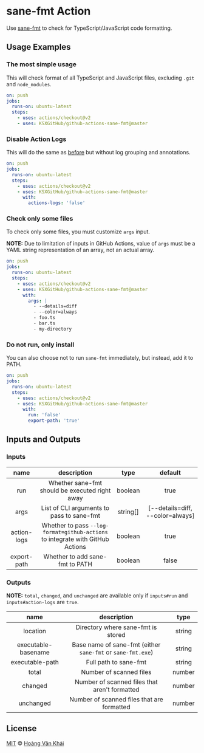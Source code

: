 # sane-fmt Action

Use [sane-fmt](https://github.com/KSXGitHub/sane-fmt) to check for TypeScript/JavaScript code formatting.

## Usage Examples

### The most simple usage

This will check format of all TypeScript and JavaScript files, excluding `.git` and `node_modules`.

```yaml
on: push
jobs:
  runs-on: ubuntu-latest
  steps:
    - uses: actions/checkout@v2
    - uses: KSXGitHub/github-actions-sane-fmt@master
```

### Disable Action Logs

This will do the same as [before](#the-most-simple-usage) but without log grouping and annotations.

```yaml
on: push
jobs:
  runs-on: ubuntu-latest
  steps:
    - uses: actions/checkout@v2
    - uses: KSXGitHub/github-actions-sane-fmt@master
      with:
        actions-logs: 'false'
```

### Check only some files

To check only some files, you must customize `args` input.

**NOTE:** Due to limitation of inputs in GitHub Actions, value of `args` must be a YAML string representation of an array, not an actual array.

```yaml
on: push
jobs:
  runs-on: ubuntu-latest
  steps:
    - uses: actions/checkout@v2
    - uses: KSXGitHub/github-actions-sane-fmt@master
      with:
        args: |
          - --details=diff
          - --color=always
          - foo.ts
          - bar.ts
          - my-directory
```

### Do not run, only install

You can also choose not to run `sane-fmt` immediately, but instead, add it to PATH.

```yaml
on: push
jobs:
  runs-on: ubuntu-latest
  steps:
    - uses: actions/checkout@v2
    - uses: KSXGitHub/github-actions-sane-fmt@master
      with:
        run: 'false'
        export-path: 'true'
```

## Inputs and Outputs

### Inputs

|     name    |                                   description                                  |   type   |              default             |
|:-----------:|:------------------------------------------------------------------------------:|:--------:|:--------------------------------:|
| run         | Whether sane-fmt should be executed right away                                 | boolean  | true                             |
| args        | List of CLI arguments to pass to sane-fmt                                      | string[] | [--details=diff, --color=always] |
| action-logs | Whether to pass `--log-format=github-actions` to integrate with GitHub Actions | boolean  | true                             |
| export-path | Whether to add sane-fmt to PATH                                                | boolean  | false                            |

### Outputs

**NOTE:** `total`, `changed`, and `unchanged` are available only if `inputs#run` and `inputs#action-logs` are `true`.

|         name        |                         description                         |  type  |
|:-------------------:|:-----------------------------------------------------------:|:------:|
| location            | Directory where sane-fmt is stored                          | string |
| executable-basename | Base name of sane-fmt (either `sane-fmt` or `sane-fmt.exe`) | string |
| executable-path     | Full path to sane-fmt                                       | string |
| total               | Number of scanned files                                     | number |
| changed             | Number of scanned files that aren't formatted               | number |
| unchanged           | Number of scanned files that are formatted                  | number |

## License

[MIT](https://git.io/Jf8hr) © [Hoàng Văn Khải](https://github.com/KSXGitHub/)
